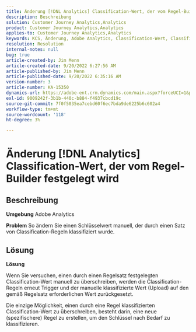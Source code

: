 ```yaml
---
title: Änderung [!DNL Analytics] Classification-Wert, der vom Regel-Builder festgelegt wird
description: Beschreibung
solution: Customer Journey Analytics,Analytics
product: Customer Journey Analytics,Analytics
applies-to: Customer Journey Analytics,Analytics
keywords: KCS, Änderung, Adobe Analytics, Classification-Wert, Classification Rule Builder, manueller Classification-Datei-Upload
resolution: Resolution
internal-notes: null
bug: true
article-created-by: Jim Menn
article-created-date: 9/20/2022 6:27:56 AM
article-published-by: Jim Menn
article-published-date: 9/20/2022 6:35:16 AM
version-number: 3
article-number: KA-15350
dynamics-url: https://adobe-ent.crm.dynamics.com/main.aspx?forceUCI=1&pagetype=entityrecord&etn=knowledgearticle&id=9752335a-ad38-ed11-9db1-0022480866ad
exl-id: 9009242f-3b1b-440c-b884-f4937cbcd19c
source-git-commit: 7f0f5035ea7cebd60f6ec7bda9de6225b6c602a4
workflow-type: tm+mt
source-wordcount: '118'
ht-degree: 3%

---
```


# Änderung [!DNL Analytics] Classification-Wert, der vom Regel-Builder festgelegt wird

## Beschreibung


<b>Umgebung</b>
Adobe Analytics

<b>Problem</b>
So ändern Sie einen Schlüsselwert manuell, der durch einen Satz von Classification-Regeln klassifiziert wurde.


## Lösung


<b>Lösung</b>

Wenn Sie versuchen, einen durch einen Regelsatz festgelegten Classification-Wert manuell zu überschreiben, werden die Classification-Regeln erneut Trigger und der manuelle klassifizierte Wert (Upload) auf den gemäß Regelsatz erforderlichen Wert zurückgesetzt.

Die einzige Möglichkeit, einen durch eine Regel klassifizierten Classification-Wert zu überschreiben, besteht darin, eine neue (spezifischere) Regel zu erstellen, um den Schlüssel nach Bedarf zu klassifizieren.
